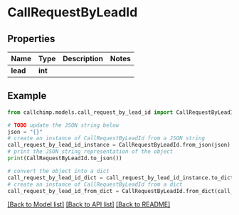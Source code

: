 # CallRequestByLeadId


## Properties

Name | Type | Description | Notes
------------ | ------------- | ------------- | -------------
**lead** | **int** |  | 

## Example

```python
from callchimp.models.call_request_by_lead_id import CallRequestByLeadId

# TODO update the JSON string below
json = "{}"
# create an instance of CallRequestByLeadId from a JSON string
call_request_by_lead_id_instance = CallRequestByLeadId.from_json(json)
# print the JSON string representation of the object
print(CallRequestByLeadId.to_json())

# convert the object into a dict
call_request_by_lead_id_dict = call_request_by_lead_id_instance.to_dict()
# create an instance of CallRequestByLeadId from a dict
call_request_by_lead_id_from_dict = CallRequestByLeadId.from_dict(call_request_by_lead_id_dict)
```
[[Back to Model list]](../README.md#documentation-for-models) [[Back to API list]](../README.md#documentation-for-api-endpoints) [[Back to README]](../README.md)


